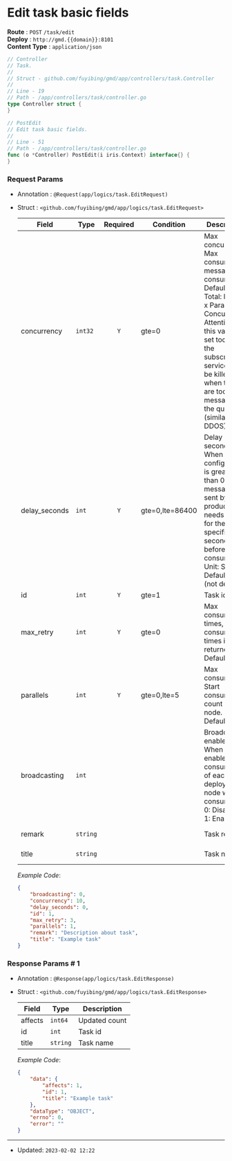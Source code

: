 # Edit task basic fields

**Route** : `POST` `/task/edit`<br />
**Deploy** : `http://gmd.{{domain}}:8101`<br />
**Content Type** : `application/json`

```go
// Controller
// Task.
//
// Struct - github.com/fuyibing/gmd/app/controllers/task.Controller
//
// Line - 19
// Path - /app/controllers/task/controller.go
type Controller struct {
}
```

```go
// PostEdit
// Edit task basic fields.
//
// Line - 51
// Path - /app/controllers/task/controller.go
func (o *Controller) PostEdit(i iris.Context) interface{} {
}
```

### Request Params

* Annotation : `@Request(app/logics/task.EditRequest)`
* Struct : `<github.com/fuyibing/gmd/app/logics/task.EditRequest>`

  | Field | Type | Required | Condition | Description | Example |
  | ---- | ---- | :----: | ---- | ---- | ---- |
  | concurrency | `int32` | `Y` | gte=0 | Max concurrency, Max consuming message per consumer.<br />Default: 10.<br />Total: Nodes x Parallels * Concurrency.<br />Attention: If this value is set too large, the subscription service will be killed when there are too many messages in the queue (similar to DDOS) | 10 |
  | delay_seconds | `int` | `Y` | gte=0,lte=86400 | Delay seconds, When this configuration is greater than 0, the message sent by the producer needs to wait for the specified seconds before consumption. <br />Unit: Second.<br />Default: 0 (not delay) | 0 |
  | id | `int` | `Y` | gte=1 | Task id | 1 |
  | max_retry | `int` | `Y` | gte=0 | Max consume times, Max consume times if failed returned.<br />Default: 3. | 3 |
  | parallels | `int` | `Y` | gte=0,lte=5 | Max consumers, Start consumers count per node. <br />Default: 1 | 1 |
  | broadcasting | `int` |   |  | Broadcast enabled, When enabled, all consumers of each deployment node will consume.<br />0: Disabled<br />1: Enabled | 0 |
  | remark | `string` |   |  | Task remark | Description about task |
  | title | `string` |   |  | Task name | Example task |

  *Example Code*: 

  ```json
  {
      "broadcasting": 0,
      "concurrency": 10,
      "delay_seconds": 0,
      "id": 1,
      "max_retry": 3,
      "parallels": 1,
      "remark": "Description about task",
      "title": "Example task"
  }
  ```

### Response Params # 1

* Annotation : `@Response(app/logics/task.EditResponse)`
* Struct : `<github.com/fuyibing/gmd/app/logics/task.EditResponse>`

  | Field | Type | Description |
  | ---- | ---- | ---- |
  | affects | `int64` | Updated count |
  | id | `int` | Task id |
  | title | `string` | Task name |

  *Example Code*: 

  ```json
  {
      "data": {
          "affects": 1,
          "id": 1,
          "title": "Example task"
      },
      "dataType": "OBJECT",
      "errno": 0,
      "error": ""
  }
  ```

----

* Updated: `2023-02-02 12:22`